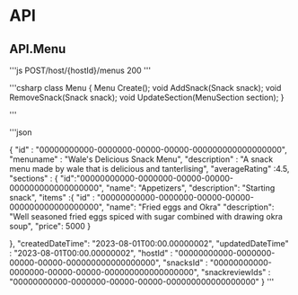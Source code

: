 # API

## API.Menu

'''js
POST/host/{hostId}/menus 200
'''

'''csharp
class Menu 
{
    Menu Create();
    void AddSnack(Snack snack);
    void RemoveSnack(Snack snack);
    void UpdateSection(MenuSection section);
}

'''

'''json

{
"id" : "00000000000-0000000-00000-00000-000000000000000000",
"menuname" : "Wale's Delicious Snack Menu",
"description" : "A snack menu made by wale that is delicious and tanterlising",
"averageRating" :4.5,
"sections" : {
    "id":"00000000000-0000000-00000-00000-000000000000000000",
    "name": "Appetizers",
    "description": "Starting snack",
    "items" :{
       "id" : "00000000000-0000000-00000-00000-000000000000000000",
       "name": "Fried eggs and Okra"
       "description": "Well seasoned fried eggs spiced with sugar combined with drawing okra soup",
       "price": 5000
      } 

},
"createdDateTime": "2023-08-01T00:00.00000002",
"updatedDateTime" : "2023-08-01T00:00.00000002",
"hostId" : "00000000000-0000000-00000-00000-000000000000000000",
"snacksId" : "00000000000-0000000-00000-00000-000000000000000000",
"snackreviewIds" : "00000000000-0000000-00000-00000-000000000000000000"
}
'''